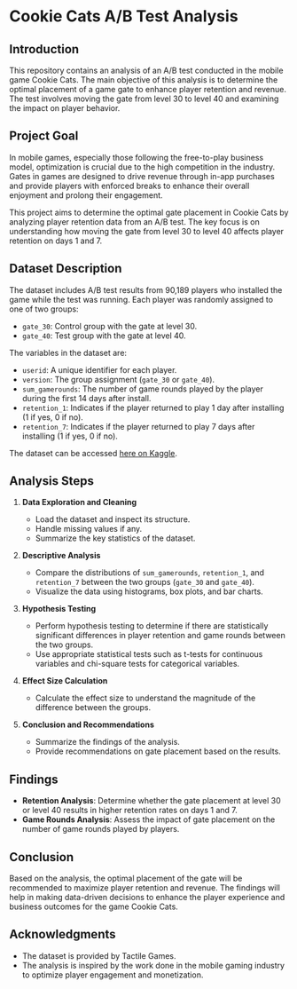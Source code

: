 # Cookie Cats A/B Test Analysis

## Introduction

This repository contains an analysis of an A/B test conducted in the mobile game Cookie Cats. The main objective of this analysis is to determine the optimal placement of a game gate to enhance player retention and revenue. The test involves moving the gate from level 30 to level 40 and examining the impact on player behavior.

## Project Goal

In mobile games, especially those following the free-to-play business model, optimization is crucial due to the high competition in the industry. Gates in games are designed to drive revenue through in-app purchases and provide players with enforced breaks to enhance their overall enjoyment and prolong their engagement.

This project aims to determine the optimal gate placement in Cookie Cats by analyzing player retention data from an A/B test. The key focus is on understanding how moving the gate from level 30 to level 40 affects player retention on days 1 and 7.

## Dataset Description

The dataset includes A/B test results from 90,189 players who installed the game while the test was running. Each player was randomly assigned to one of two groups:
- `gate_30`: Control group with the gate at level 30.
- `gate_40`: Test group with the gate at level 40.

The variables in the dataset are:
- `userid`: A unique identifier for each player.
- `version`: The group assignment (`gate_30` or `gate_40`).
- `sum_gamerounds`: The number of game rounds played by the player during the first 14 days after install.
- `retention_1`: Indicates if the player returned to play 1 day after installing (1 if yes, 0 if no).
- `retention_7`: Indicates if the player returned to play 7 days after installing (1 if yes, 0 if no).

The dataset can be accessed [here on Kaggle](https://www.kaggle.com/datasets/mursideyarkin/mobile-games-ab-testing-cookie-cats?select=cookie_cats.csv).

## Analysis Steps

1. **Data Exploration and Cleaning**
   - Load the dataset and inspect its structure.
   - Handle missing values if any.
   - Summarize the key statistics of the dataset.

2. **Descriptive Analysis**
   - Compare the distributions of `sum_gamerounds`, `retention_1`, and `retention_7` between the two groups (`gate_30` and `gate_40`).
   - Visualize the data using histograms, box plots, and bar charts.

3. **Hypothesis Testing**
   - Perform hypothesis testing to determine if there are statistically significant differences in player retention and game rounds between the two groups.
   - Use appropriate statistical tests such as t-tests for continuous variables and chi-square tests for categorical variables.

4. **Effect Size Calculation**
   - Calculate the effect size to understand the magnitude of the difference between the groups.

5. **Conclusion and Recommendations**
   - Summarize the findings of the analysis.
   - Provide recommendations on gate placement based on the results.

## Findings

- **Retention Analysis**: Determine whether the gate placement at level 30 or level 40 results in higher retention rates on days 1 and 7.
- **Game Rounds Analysis**: Assess the impact of gate placement on the number of game rounds played by players.


## Conclusion

Based on the analysis, the optimal placement of the gate will be recommended to maximize player retention and revenue. The findings will help in making data-driven decisions to enhance the player experience and business outcomes for the game Cookie Cats.


## Acknowledgments

- The dataset is provided by Tactile Games.
- The analysis is inspired by the work done in the mobile gaming industry to optimize player engagement and monetization.

